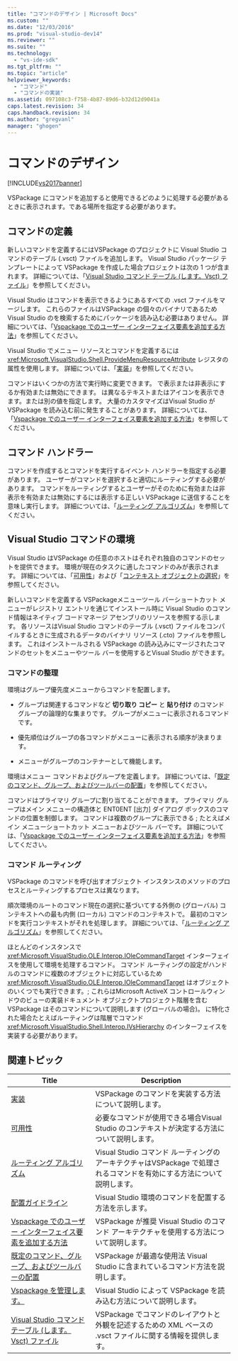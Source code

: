 ```yaml
---
title: "コマンドのデザイン | Microsoft Docs"
ms.custom: ""
ms.date: "12/03/2016"
ms.prod: "visual-studio-dev14"
ms.reviewer: ""
ms.suite: ""
ms.technology: 
  - "vs-ide-sdk"
ms.tgt_pltfrm: ""
ms.topic: "article"
helpviewer_keywords: 
  - "コマンド"
  - "コマンドの実装"
ms.assetid: 097108c3-f758-4b87-89d6-b32d12d9041a
caps.latest.revision: 34
caps.handback.revision: 34
ms.author: "gregvanl"
manager: "ghogen"
---
```

# コマンドのデザイン
[!INCLUDE[vs2017banner](../../code-quality/includes/vs2017banner.md)]

VSPackage にコマンドを追加すると使用できるどのように処理する必要があるときに表示されます。である場所を指定する必要があります。  
  
## コマンドの定義  
 新しいコマンドを定義するにはVSPackage のプロジェクトに Visual Studio コマンドのテーブル \(.vsct\) ファイルを追加します。  Visual Studio パッケージ テンプレートによって VSPackage を作成した場合プロジェクトは次の 1 つが含まれます。  詳細については、「[Visual Studio コマンド テーブル \(します。Vsct\) ファイル](../../extensibility/internals/visual-studio-command-table-dot-vsct-files.md)」を参照してください。  
  
 Visual Studio はコマンドを表示できるようにあるすべての .vsct ファイルをマージします。  これらのファイルはVSPackage の個々のバイナリであるためVisual Studio のを検索するためにパッケージを読み込む必要はありません。  詳細については、「[Vspackage でのユーザー インターフェイス要素を追加する方法](../../extensibility/internals/how-vspackages-add-user-interface-elements.md)」を参照してください。  
  
 Visual Studio でメニュー リソースとコマンドを定義するには <xref:Microsoft.VisualStudio.Shell.ProvideMenuResourceAttribute> レジスタの属性を使用します。  詳細については、「[実装](../../extensibility/internals/command-implementation.md)」を参照してください。  
  
 コマンドはいくつかの方法で実行時に変更できます。  で表示または非表示にするか有効または無効にできます。  は異なるテキストまたはアイコンを表示できます。または別の値を指定します。  大量のカスタマイズはVisual Studio が VSPackage を読み込む前に発生することがあります。  詳細については、「[Vspackage でのユーザー インターフェイス要素を追加する方法](../../extensibility/internals/how-vspackages-add-user-interface-elements.md)」を参照してください。  
  
## コマンド ハンドラー  
 コマンドを作成するとコマンドを実行するイベント ハンドラーを指定する必要があります。  ユーザーがコマンドを選択すると適切にルーティングする必要があります。  コマンドをルーティングするとユーザーがそのために有効または非表示を有効または無効にするには表示する正しい VSPackage に送信することを意味し実行します。  詳細については、「[ルーティング アルゴリズム](../../extensibility/internals/command-routing-algorithm.md)」を参照してください。  
  
## Visual Studio コマンドの環境  
 Visual Studio はVSPackage の任意のホストはそれぞれ独自のコマンドのセットを提供できます。  環境が現在のタスクに適したコマンドのみが表示されます。  詳細については、「[可用性](../../extensibility/internals/command-availability.md)」および「[コンテキスト オブジェクトの選択](../../extensibility/internals/selection-context-objects.md)」を参照してください。  
  
 新しいコマンドを定義する VSPackageメニューツール バーショートカット メニューがレジストリ エントリを通じてインストール時に Visual Studio のコマンド情報はネイティブ コードマネージ アセンブリのリソースを参照する示します。  各リソースはVisual Studio コマンドのテーブル \(.vsct\) ファイルをコンパイルするときに生成されるデータのバイナリ リソース \(.cto\) ファイルを参照します。  これはインストールされる VSPackage の読み込みにマージされたコマンドのセットをメニューやツール バーを使用するとVisual Studio ができます。  
  
### コマンドの整理  
 環境はグループ優先度メニューからコマンドを配置します。  
  
-   グループは関連するコマンドなど **切り取り  コピー**  と  **貼り付け**  のコマンド グループの論理的な集まりです。  グループがメニューに表示されるコマンドです。  
  
-   優先順位はグループの各コマンドがメニューに表示される順序が決まります。  
  
-   メニューがグループのコンテナーとして機能します。  
  
 環境はメニュー コマンドおよびグループを定義します。  詳細については、「[既定のコマンド、グループ、およびツールバーの配置](../../extensibility/internals/default-command-group-and-toolbar-placement.md)」を参照してください。  
  
 コマンドはプライマリ グループに割り当てることができます。  プライマリ グループはメイン メニューの構造体と ENT0ENT \[出力\] ダイアログ ボックスのコマンドの位置を制御します。  コマンドは複数のグループに表示できる ; たとえばメイン メニューショートカット メニューおよびツール バーです。  詳細については、「[Vspackage でのユーザー インターフェイス要素を追加する方法](../../extensibility/internals/how-vspackages-add-user-interface-elements.md)」を参照してください。  
  
### コマンド ルーティング  
 VSPackage のコマンドを呼び出すオブジェクト インスタンスのメソッドのプロセスとルーティングするプロセスは異なります。  
  
 順次環境のルートのコマンド現在の選択に基づいてする外側の \(グローバル\) コンテキストへの最も内側 \(ローカル\) コマンドのコンテキストで。  最初のコマンドを実行コンテキストがそれを処理します。  詳細については、「[ルーティング アルゴリズム](../../extensibility/internals/command-routing-algorithm.md)」を参照してください。  
  
 ほとんどのインスタンスで<xref:Microsoft.VisualStudio.OLE.Interop.IOleCommandTarget> インターフェイスを使用して環境を処理するコマンド。  コマンド ルーティングの設定がハンドルのコマンドに複数のオブジェクトに対応しているため<xref:Microsoft.VisualStudio.OLE.Interop.IOleCommandTarget> はオブジェクトのいくつでも実行できます。; これらはMicrosoft ActiveX コントロールウィンドウのビューの実装ドキュメント オブジェクトプロジェクト階層を含む VSPackage はそのコマンドについて説明します \(グローバルの場合\)。  に特化された場合たとえばルーティングは階層でコマンド <xref:Microsoft.VisualStudio.Shell.Interop.IVsHierarchy> のインターフェイスを実装する必要があります。  
  
## 関連トピック  
  
|Title|Description|  
|-----------|-----------------|  
|[実装](../../extensibility/internals/command-implementation.md)|VSPackage のコマンドを実装する方法について説明します。|  
|[可用性](../../extensibility/internals/command-availability.md)|必要なコマンドが使用できる場合Visual Studio のコンテキストが決定する方法について説明します。|  
|[ルーティング アルゴリズム](../../extensibility/internals/command-routing-algorithm.md)|Visual Studio コマンド ルーティングのアーキテクチャはVSPackage で処理されるコマンドを有効にする方法について説明します。|  
|[配置ガイドライン](../../extensibility/internals/command-placement-guidelines.md)|Visual Studio 環境のコマンドを配置する方法を示します。|  
|[Vspackage でのユーザー インターフェイス要素を追加する方法](../../extensibility/internals/how-vspackages-add-user-interface-elements.md)|VSPackage が推奨 Visual Studio のコマンド アーキテクチャを使用する方法について説明します。|  
|[既定のコマンド、グループ、およびツールバーの配置](../../extensibility/internals/default-command-group-and-toolbar-placement.md)|VSPackage が最適な使用法 Visual Studio に含まれているコマンド方法を説明します。|  
|[Vspackage を管理します。](../../extensibility/managing-vspackages.md)|Visual Studio によって VSPackage を読み込む方法について説明します。|  
|[Visual Studio コマンド テーブル \(します。Vsct\) ファイル](../../extensibility/internals/visual-studio-command-table-dot-vsct-files.md)|VSPackage でコマンドのレイアウトと外観を記述するための XML ベースの .vsct ファイルに関する情報を提供します。|